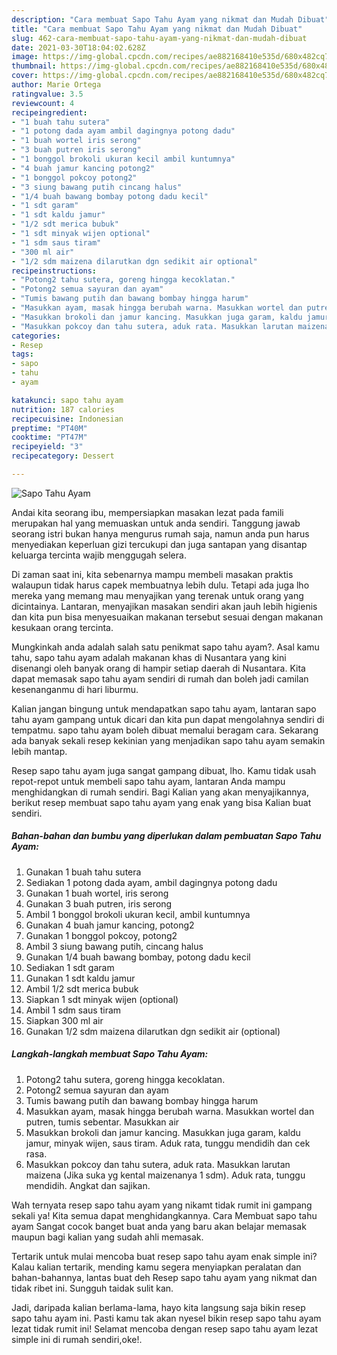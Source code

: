 ```yaml
---
description: "Cara membuat Sapo Tahu Ayam yang nikmat dan Mudah Dibuat"
title: "Cara membuat Sapo Tahu Ayam yang nikmat dan Mudah Dibuat"
slug: 462-cara-membuat-sapo-tahu-ayam-yang-nikmat-dan-mudah-dibuat
date: 2021-03-30T18:04:02.628Z
image: https://img-global.cpcdn.com/recipes/ae882168410e535d/680x482cq70/sapo-tahu-ayam-foto-resep-utama.jpg
thumbnail: https://img-global.cpcdn.com/recipes/ae882168410e535d/680x482cq70/sapo-tahu-ayam-foto-resep-utama.jpg
cover: https://img-global.cpcdn.com/recipes/ae882168410e535d/680x482cq70/sapo-tahu-ayam-foto-resep-utama.jpg
author: Marie Ortega
ratingvalue: 3.5
reviewcount: 4
recipeingredient:
- "1 buah tahu sutera"
- "1 potong dada ayam ambil dagingnya potong dadu"
- "1 buah wortel iris serong"
- "3 buah putren iris serong"
- "1 bonggol brokoli ukuran kecil ambil kuntumnya"
- "4 buah jamur kancing potong2"
- "1 bonggol pokcoy potong2"
- "3 siung bawang putih cincang halus"
- "1/4 buah bawang bombay potong dadu kecil"
- "1 sdt garam"
- "1 sdt kaldu jamur"
- "1/2 sdt merica bubuk"
- "1 sdt minyak wijen optional"
- "1 sdm saus tiram"
- "300 ml air"
- "1/2 sdm maizena dilarutkan dgn sedikit air optional"
recipeinstructions:
- "Potong2 tahu sutera, goreng hingga kecoklatan."
- "Potong2 semua sayuran dan ayam"
- "Tumis bawang putih dan bawang bombay hingga harum"
- "Masukkan ayam, masak hingga berubah warna. Masukkan wortel dan putren, tumis sebentar. Masukkan air"
- "Masukkan brokoli dan jamur kancing. Masukkan juga garam, kaldu jamur, minyak wijen, saus tiram. Aduk rata, tunggu mendidih dan cek rasa."
- "Masukkan pokcoy dan tahu sutera, aduk rata. Masukkan larutan maizena (Jika suka yg kental maizenanya 1 sdm). Aduk rata, tunggu mendidih. Angkat dan sajikan."
categories:
- Resep
tags:
- sapo
- tahu
- ayam

katakunci: sapo tahu ayam 
nutrition: 187 calories
recipecuisine: Indonesian
preptime: "PT40M"
cooktime: "PT47M"
recipeyield: "3"
recipecategory: Dessert

---
```



![Sapo Tahu Ayam](https://img-global.cpcdn.com/recipes/ae882168410e535d/680x482cq70/sapo-tahu-ayam-foto-resep-utama.jpg)

Andai kita seorang ibu, mempersiapkan masakan lezat pada famili merupakan hal yang memuaskan untuk anda sendiri. Tanggung jawab seorang istri bukan hanya mengurus rumah saja, namun anda pun harus menyediakan keperluan gizi tercukupi dan juga santapan yang disantap keluarga tercinta wajib menggugah selera.

Di zaman  saat ini, kita sebenarnya mampu membeli masakan praktis walaupun tidak harus capek membuatnya lebih dulu. Tetapi ada juga lho mereka yang memang mau menyajikan yang terenak untuk orang yang dicintainya. Lantaran, menyajikan masakan sendiri akan jauh lebih higienis dan kita pun bisa menyesuaikan makanan tersebut sesuai dengan makanan kesukaan orang tercinta. 



Mungkinkah anda adalah salah satu penikmat sapo tahu ayam?. Asal kamu tahu, sapo tahu ayam adalah makanan khas di Nusantara yang kini disenangi oleh banyak orang di hampir setiap daerah di Nusantara. Kita dapat memasak sapo tahu ayam sendiri di rumah dan boleh jadi camilan kesenanganmu di hari liburmu.

Kalian jangan bingung untuk mendapatkan sapo tahu ayam, lantaran sapo tahu ayam gampang untuk dicari dan kita pun dapat mengolahnya sendiri di tempatmu. sapo tahu ayam boleh dibuat memalui beragam cara. Sekarang ada banyak sekali resep kekinian yang menjadikan sapo tahu ayam semakin lebih mantap.

Resep sapo tahu ayam juga sangat gampang dibuat, lho. Kamu tidak usah repot-repot untuk membeli sapo tahu ayam, lantaran Anda mampu menghidangkan di rumah sendiri. Bagi Kalian yang akan menyajikannya, berikut resep membuat sapo tahu ayam yang enak yang bisa Kalian buat sendiri.

<!--inarticleads1-->

##### Bahan-bahan dan bumbu yang diperlukan dalam pembuatan Sapo Tahu Ayam:

1. Gunakan 1 buah tahu sutera
1. Sediakan 1 potong dada ayam, ambil dagingnya potong dadu
1. Gunakan 1 buah wortel, iris serong
1. Gunakan 3 buah putren, iris serong
1. Ambil 1 bonggol brokoli ukuran kecil, ambil kuntumnya
1. Gunakan 4 buah jamur kancing, potong2
1. Gunakan 1 bonggol pokcoy, potong2
1. Ambil 3 siung bawang putih, cincang halus
1. Gunakan 1/4 buah bawang bombay, potong dadu kecil
1. Sediakan 1 sdt garam
1. Gunakan 1 sdt kaldu jamur
1. Ambil 1/2 sdt merica bubuk
1. Siapkan 1 sdt minyak wijen (optional)
1. Ambil 1 sdm saus tiram
1. Siapkan 300 ml air
1. Gunakan 1/2 sdm maizena dilarutkan dgn sedikit air (optional)




<!--inarticleads2-->

##### Langkah-langkah membuat Sapo Tahu Ayam:

1. Potong2 tahu sutera, goreng hingga kecoklatan.
1. Potong2 semua sayuran dan ayam
1. Tumis bawang putih dan bawang bombay hingga harum
1. Masukkan ayam, masak hingga berubah warna. Masukkan wortel dan putren, tumis sebentar. Masukkan air
1. Masukkan brokoli dan jamur kancing. Masukkan juga garam, kaldu jamur, minyak wijen, saus tiram. Aduk rata, tunggu mendidih dan cek rasa.
1. Masukkan pokcoy dan tahu sutera, aduk rata. Masukkan larutan maizena (Jika suka yg kental maizenanya 1 sdm). Aduk rata, tunggu mendidih. Angkat dan sajikan.




Wah ternyata resep sapo tahu ayam yang nikamt tidak rumit ini gampang sekali ya! Kita semua dapat menghidangkannya. Cara Membuat sapo tahu ayam Sangat cocok banget buat anda yang baru akan belajar memasak maupun bagi kalian yang sudah ahli memasak.

Tertarik untuk mulai mencoba buat resep sapo tahu ayam enak simple ini? Kalau kalian tertarik, mending kamu segera menyiapkan peralatan dan bahan-bahannya, lantas buat deh Resep sapo tahu ayam yang nikmat dan tidak ribet ini. Sungguh taidak sulit kan. 

Jadi, daripada kalian berlama-lama, hayo kita langsung saja bikin resep sapo tahu ayam ini. Pasti kamu tak akan nyesel bikin resep sapo tahu ayam lezat tidak rumit ini! Selamat mencoba dengan resep sapo tahu ayam lezat simple ini di rumah sendiri,oke!.


